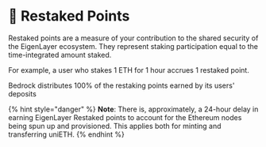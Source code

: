 # 💪 Restaked Points

Restaked points are a measure of your contribution to the shared security of the EigenLayer ecosystem. They represent staking participation equal to the time-integrated amount staked.

For example, a user who stakes 1 ETH for 1 hour accrues 1 restaked point.

Bedrock distributes 100% of the restaking points earned by its users' deposits

{% hint style="danger" %}
**Note**: There is, approximately, a 24-hour delay in earning EigenLayer Restaked points to account for the Ethereum nodes being spun up and provisioned. This applies both for minting and transferring uniETH.
{% endhint %}
